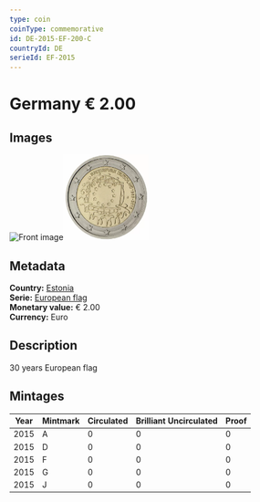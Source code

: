 ```yaml
---
type: coin
coinType: commemorative
id: DE-2015-EF-200-C
countryId: DE
serieId: EF-2015
---
```


# Germany € 2.00

## Images

<img src="../../Images/common-2007-200.png" height="150" alt="Front image"><img src="Images/DE-2015-200.webp" height="150" alt="Back image">

## Metadata

**Country:** [Estonia](../../Countries/Estonia/index.md)\
**Serie:** [European flag](index.md)\
**Monetary value:** € 2.00\
**Currency:** Euro

## Description

30 years European flag

## Mintages

| Year | Mintmark | Circulated | Brilliant Uncirculated | Proof |
| ---- | -------- | ---------- | ---------------------- | ----- |
| 2015 | A        | 0          | 0                      | 0     |
| 2015 | D        | 0          | 0                      | 0     |
| 2015 | F        | 0          | 0                      | 0     |
| 2015 | G        | 0          | 0                      | 0     |
| 2015 | J        | 0          | 0                      | 0     |
